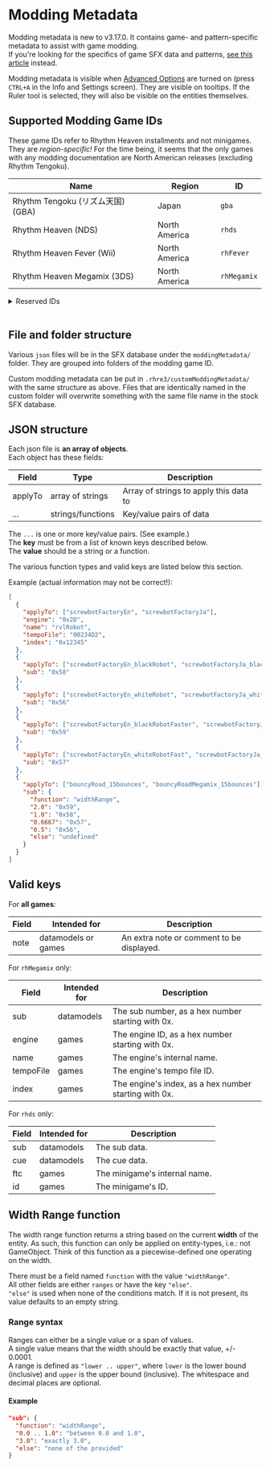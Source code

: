 # Modding Metadata

Modding metadata is new to v3.17.0. It contains game- and pattern-specific
metadata to assist with game modding.<br>
If you're looking for the specifics of game SFX data and patterns, [see this article](JSON-object-definitions.md) instead.

Modding metadata is visible when [Advanced Options](Advanced-options.md) are turned on (press
`CTRL+A` in the Info and Settings screen). They are visible on tooltips.
If the Ruler tool is selected, they will also be visible on the entities
themselves.

## Supported Modding Game IDs

These game IDs refer to Rhythm Heaven installments and not minigames.
They are *region-specific!* For the time being, it seems that the only games
with any modding documentation are North American releases (excluding Rhythm Tengoku).

| Name | Region | ID |
|---|---|---|
| Rhythm Tengoku (リズム天国) (GBA) | Japan | `gba` |
| Rhythm Heaven (NDS) | North America | `rhds` |
| Rhythm Heaven Fever (Wii) | North America | `rhFever` |
| Rhythm Heaven Megamix (3DS) | North America | `rhMegamix` |

<details><summary>Reserved IDs</summary>
<br>
<p>These IDs are reserved for future use, but are <strong>not</strong> currently usable.</p>
<table class="table table-striped table-bordered">
<thead>
<tr>
<th>Name</th>
<th>Region</th>
<th>ID</th>
</tr>
</thead>
<tbody>
<tr>
<td>Rhythm Tengoku Arcade (ARCADE)</td>
<td>Japan</td>
<td><code>gbaArcade</code></td>
</tr>
<tr>
<td>Rhythm Tengoku Gold (リズム天国ゴールド) (NDS)</td>
<td>Japan</td>
<td><code>rhdsJa</code></td>
</tr>
<tr>
<td>Rhythm Paradise (NDS)</td>
<td>Europe</td>
<td><code>rhdsEu</code></td>
</tr>
<tr>
<td>Rhythm World (리듬세상) (NDS)</td>
<td>Korea</td>
<td><code>rhdsKo</code></td>
</tr>
<tr>
<td>Minna no Rhythm Tengoku (みんなのリズム天国) (Wii)</td>
<td>Japan</td>
<td><code>rhFeverJa</code></td>
</tr>
<tr>
<td>Beat the Beat: Rhythm Paradise (Wii)</td>
<td>Europe</td>
<td><code>rhFeverEu</code></td>
</tr>
<tr>
<td>Rhythm World Wii (리듬 세상 Wii) (Wii)</td>
<td>Korea</td>
<td><code>rhFeverKo</code></td>
</tr>
<tr>
<td>Rhythm Tengoku The Best+ (リズム天国ザ・ベスト+) (3DS)</td>
<td>Japan</td>
<td><code>rhMegamixJa</code></td>
</tr>
<tr>
<td>Rhythm Paradise Megamix (3DS)</td>
<td>Europe</td>
<td><code>rhMegamixEu</code></td>
</tr>
<tr>
<td>Rhythm World The Best+ (리듬세상・더베스트+) (3DS)</td>
<td>Korea</td>
<td><code>rhMegamixKo</code></td>
</tr>
</tbody>
</table>
</details>
<br>

## File and folder structure
Various `json` files will be in the SFX database under the `moddingMetadata/` folder.
They are grouped into folders of the modding game ID.

Custom modding metadata can be put in `.rhre3/customModdingMetadata/` with the same structure
as above. Files that are identically named in the custom folder will overwrite something with
the same file name in the stock SFX database.

## JSON structure
Each json file is **an array of objects**.<br>
Each object has these fields:

| Field | Type | Description |
|---|---|---|
| applyTo | array of strings | Array of strings to apply this data to |
| ... | strings/functions | Key/value pairs of data |

The `...` is one or more key/value pairs. (See example.)<br>
The **key** must be from a list of known keys described below.<br>
The **value** should be a string or a function.

The various function types and valid keys are listed below this section.

Example (actual information may not be correct!):<br>
```json
[
  {
    "applyTo": ["screwbotFactoryEn", "screwbotFactoryJa"],
    "engine": "0x2D",
    "name": "rvlRobot",
    "tempoFile": "00234D2",
    "index": "0x12345"
  },
  {
    "applyTo": ["screwbotFactoryEn_blackRobot", "screwbotFactoryJa_blackRobot"],
    "sub": "0x58"
  },
  {
    "applyTo": ["screwbotFactoryEn_whiteRobot", "screwbotFactoryJa_whiteRobot"],
    "sub": "0x56"
  },
  {
    "applyTo": ["screwbotFactoryEn_blackRobotFaster", "screwbotFactoryJa_blackRobotFaster"],
    "sub": "0x59"
  },
  {
    "applyTo": ["screwbotFactoryEn_whiteRobotFast", "screwbotFactoryJa_whiteRobotFast"],
    "sub": "0x57"
  },
  {
    "applyTo": ["bouncyRoad_15bounces", "bouncyRoadMegamix_15bounces"],
    "sub": {
      "function": "widthRange",
      "2.0": "0x59",
      "1.0": "0x58",
      "0.6667": "0x57",
      "0.5": "0x56",
      "else": "undefined"
    }
  }
]
```

## Valid keys

For **all games**:

| Field | Intended for | Description |
|---|---|---|
| note | datamodels or games | An extra note or comment to be displayed. |

For `rhMegamix` only:

| Field | Intended for | Description |
|---|---|---|
| sub | datamodels | The sub number, as a hex number starting with 0x. |
| engine | games | The engine ID, as a hex number starting with 0x. |
| name | games | The engine's internal name. |
| tempoFile | games | The engine's tempo file ID. |
| index | games | The engine's index, as a hex number starting with 0x. |

For `rhds` only:

| Field | Intended for | Description |
|---|---|---|
| sub | datamodels | The sub data. |
| cue | datamodels | The cue data. |
| ftc | games | The minigame's internal name. |
| id | games | The minigame's ID. |

## Width Range function

The width range function returns a string based on the current **width** of the entity.
As such, this function can only be applied on entity-types, i.e.: not GameObject.
Think of this function as a piecewise-defined one operating on the width.

There must be a field named `function` with the value `"widthRange"`.<br>
All other fields are either `ranges` or have the key `"else"`.<br>
`"else"` is used when none of the conditions match.
If it is not present, its value defaults to an empty string.

### Range syntax
Ranges can either be a single value or a span of values.<br>
A single value means that the width should be exactly that value, +/- 0.0001.<br>
A range is defined as `"lower .. upper"`, where `lower` is the lower bound (inclusive)
and `upper` is the upper bound (inclusive). The whitespace and decimal places are optional.

#### Example
```json
"sub": {
  "function": "widthRange",
  "0.0 .. 1.0": "between 0.0 and 1.0",
  "3.0": "exactly 3.0",
  "else": "none of the provided"
}
```